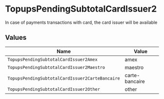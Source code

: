 # TopupsPendingSubtotalCardIssuer2

In case of payments transactions with card, the card issuer will be available


## Values

| Name                                            | Value                                           |
| ----------------------------------------------- | ----------------------------------------------- |
| `TopupsPendingSubtotalCardIssuer2Amex`          | amex                                            |
| `TopupsPendingSubtotalCardIssuer2Maestro`       | maestro                                         |
| `TopupsPendingSubtotalCardIssuer2CarteBancaire` | carte-bancaire                                  |
| `TopupsPendingSubtotalCardIssuer2Other`         | other                                           |